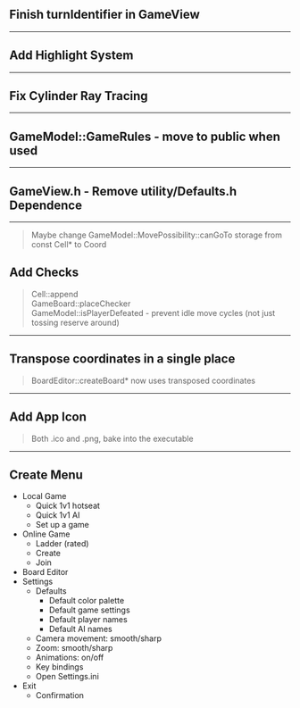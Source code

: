 ## Finish turnIdentifier in GameView
<hr>

## Add Highlight System
<hr>

## Fix Cylinder Ray Tracing
<hr>

## GameModel::GameRules - move to public when used
<hr>

## GameView.h - Remove utility/Defaults.h Dependence
<hr>

> Maybe change GameModel::MovePossibility::canGoTo storage from const Cell* to Coord

## Add Checks
> Cell::append  
> GameBoard::placeChecker  
> GameModel::isPlayerDefeated - prevent idle move cycles (not just tossing reserve around)
<hr>

## Transpose coordinates in a single place
> BoardEditor::createBoard* now uses transposed coordinates
<hr>

## Add App Icon
> Both .ico and .png, bake into the executable
<hr>

## Create Menu

- Local Game
  - Quick 1v1 hotseat
  - Quick 1v1 AI
  - Set up a game
- Online Game
  - Ladder (rated)
  - Create
  - Join
- Board Editor
- Settings
  - Defaults
    - Default color palette
    - Default game settings
    - Default player names
    - Default AI names
  - Camera movement: smooth/sharp
  - Zoom: smooth/sharp
  - Animations: on/off
  - Key bindings
  - Open Settings.ini
- Exit
  - Confirmation